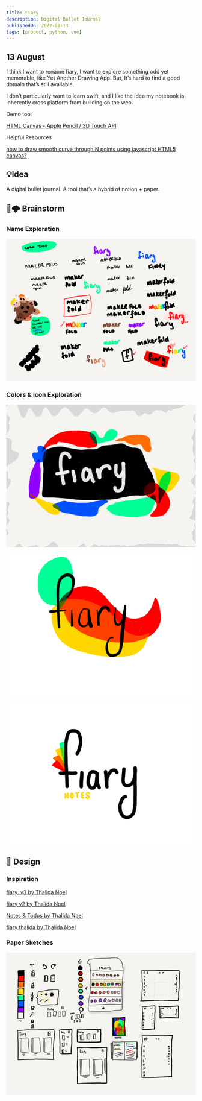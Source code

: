 ```yaml
---
title: Fiary
description: Digital Bullet Journal
publishedOn: 2022-08-13
tags: [product, python, vue]
---
```


## 13 August

I think I want to rename fiary, I want to explore something odd yet memorable, like Yet Another Drawing App. But, It’s hard to find a good domain that’s still available.

I don’t particularly want to learn swift, and I like the idea my notebook is inherently cross platform from building on the web.

Demo tool

[HTML Canvas - Apple Pencil / 3D Touch API](https://codesandbox.io/embed/qr4uq?codemirror=1)

Helpful Resources

[how to draw smooth curve through N points using javascript HTML5 canvas?](https://stackoverflow.com/questions/7054272/how-to-draw-smooth-curve-through-n-points-using-javascript-html5-canvas)

## 💡Idea

A digital bullet journal. A tool that’s a hybrid of notion + paper.

## 🧠🌩 Brainstorm

### Name Exploration

![Paper.fiary.4.png](fiary/Paper.fiary.4.png)

### Colors & Icon Exploration

![Paper.fiary.1.png](fiary/Paper.fiary.1.png)

![Paper.fiary.7.png](fiary/Paper.fiary.7.png)

![Paper.fiary.8.png](fiary/Paper.fiary.8.png)

## 🎨 Design

### Inspiration

[fiary. v3 by Thalida Noel](https://dribbble.com/thalida/collections/1958939-fiary-v3)

[fiary v2 by Thalida Noel](https://dribbble.com/thalida/collections/1601055-fiary-v2)

[Notes & Todos by Thalida Noel](https://dribbble.com/thalida/collections/967810-Notes-Todos)

[fiary thalida by Thalida Noel](https://dribbble.com/thalida/collections/2146817-fiary-thalida)

### Paper Sketches

![Paper.fiary.5.png](fiary/Paper.fiary.5.png)
